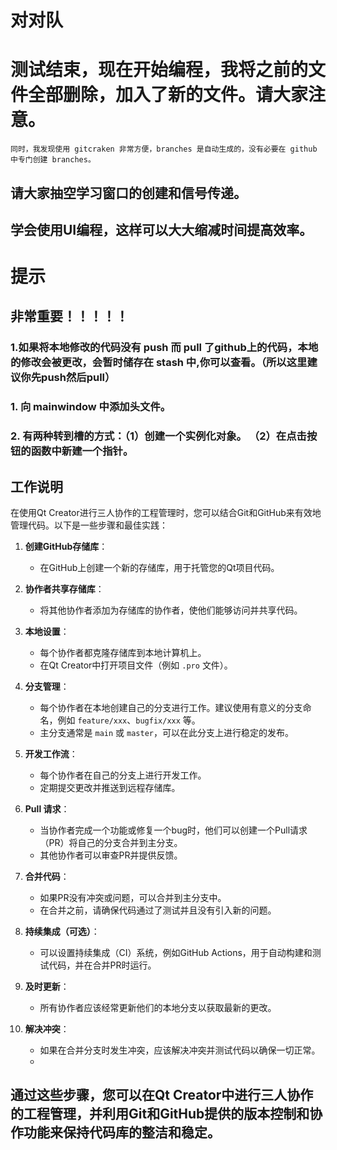 # 对对队
# 测试结束，现在开始编程，我将之前的文件全部删除，加入了新的文件。请大家注意。
    同时，我发现使用 gitcraken 非常方便，branches 是自动生成的，没有必要在 github 中专门创建 branches。
## 请大家抽空学习窗口的创建和信号传递。
## 学会使用UI编程，这样可以大大缩减时间提高效率。



# 提示
## 非常重要！！！！！
### 1.如果将本地修改的代码没有 push 而 pull 了github上的代码，本地的修改会被更改，会暂时储存在 stash 中,你可以查看。（所以这里建议你先push然后pull）
### 1. 向 mainwindow 中添加头文件。
### 2. 有两种转到槽的方式：（1）创建一个实例化对象。 （2）在点击按钮的函数中新建一个指针。

## 工作说明
在使用Qt Creator进行三人协作的工程管理时，您可以结合Git和GitHub来有效地管理代码。以下是一些步骤和最佳实践：

1. **创建GitHub存储库**：
   - 在GitHub上创建一个新的存储库，用于托管您的Qt项目代码。

2. **协作者共享存储库**：
   - 将其他协作者添加为存储库的协作者，使他们能够访问并共享代码。

3. **本地设置**：
   - 每个协作者都克隆存储库到本地计算机上。
   - 在Qt Creator中打开项目文件（例如 `.pro` 文件）。

4. **分支管理**：
   - 每个协作者在本地创建自己的分支进行工作。建议使用有意义的分支命名，例如 `feature/xxx`、`bugfix/xxx` 等。
   - 主分支通常是 `main` 或 `master`，可以在此分支上进行稳定的发布。

5. **开发工作流**：
   - 每个协作者在自己的分支上进行开发工作。
   - 定期提交更改并推送到远程存储库。

6. **Pull 请求**：
   - 当协作者完成一个功能或修复一个bug时，他们可以创建一个Pull请求（PR）将自己的分支合并到主分支。
   - 其他协作者可以审查PR并提供反馈。

7. **合并代码**：
   - 如果PR没有冲突或问题，可以合并到主分支中。
   - 在合并之前，请确保代码通过了测试并且没有引入新的问题。

8. **持续集成（可选）**：
   - 可以设置持续集成（CI）系统，例如GitHub Actions，用于自动构建和测试代码，并在合并PR时运行。

9. **及时更新**：
   - 所有协作者应该经常更新他们的本地分支以获取最新的更改。

10. **解决冲突**：
    - 如果在合并分支时发生冲突，应该解决冲突并测试代码以确保一切正常。
    - 
## 通过这些步骤，您可以在Qt Creator中进行三人协作的工程管理，并利用Git和GitHub提供的版本控制和协作功能来保持代码库的整洁和稳定。